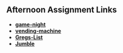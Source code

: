 ## Afternoon Assignment Links

* **[game-night](https://github.com/millho/game-night)**
* **[vending-machine](https://github.com/millho/vending-machine)**
* **[Gregs-List](https://github.com/millho/gregs-list)**
* **[Jumble](https://github.com/bluebear2015/Jumble)**
